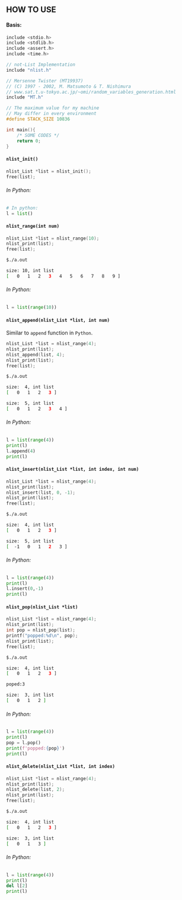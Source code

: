 ## HOW TO USE

#### Basis:
```C
include <stdio.h>
include <stdlib.h>
include <assert.h>
include <time.h>

// not-List Implementation
include "nlist.h"

// Mersenne Twister (MT19937)
// (C) 1997 - 2002, M. Matsumoto & T. Nishimura
// www.sat.t.u-tokyo.ac.jp/~omi/random_variables_generation.html
include "MT.h"

// The maximum value for my machine
// May differ in every environment
#define STACK_SIZE 10836

int main(){
	/* SOME CODES */
	return 0;
}
```

#### `nlist_init()`
```C
nlist_List *list = nlist_init();
free(list);
```
###### In Python:
```python
# In python:
l = list()
```

#### `nlist_range(int num)`
```C
nlist_List *list = nlist_range(10);
nlist_print(list);
free(list);
```
```bash
$./a.out

size: 10, int list
[   0   1   2   3   4   5   6   7   8   9 ]
```
###### In Python:
```python
l = list(range(10))
```

#### `nlist_append(nlist_List *list, int num)`
Similar to `append` function in `Python`.

```C
nlist_List *list = nlist_range(4);
nlist_print(list);
nlist_append(list, 4);
nlist_print(list);
free(list);
```
```bash
$./a.out

size:  4, int list
[   0   1   2   3 ]

size:  5, int list
[   0   1   2   3   4 ]
```
###### In Python:
```python
l = list(range(4))
print(l)
l.append(4)
print(l)
```

#### `nlist_insert(nlist_List *list, int index, int num)`
```C
nlist_List *list = nlist_range(4);
nlist_print(list);
nlist_insert(list, 0, -1);
nlist_print(list);
free(list);
```
```bash
$./a.out

size:  4, int list
[   0   1   2   3 ]

size:  5, int list
[  -1   0   1   2   3 ]
```
###### In Python:
```python
l = list(range(4))
print(l)
l.insert(0,-1)
print(l)
```
#### `nlist_pop(nlist_List *list)`
```C
nlist_List *list = nlist_range(4);
nlist_print(list);
int pop = nlist_pop(list);
printf("popped:%d\n", pop);
nlist_print(list);
free(list);
```
```bash
$./a.out

size:  4, int list
[   0   1   2   3 ]

poped:3

size:  3, int list
[   0   1   2 ]
```
###### In Python:
```python
l = list(range(4))
print(l)
pop = l.pop()
print(f'popped:{pop}')
print(l)
```
#### `nlist_delete(nlist_List *list, int index)`
```C
nlist_List *list = nlist_range(4);
nlist_print(list);
nlist_delete(list, 2);
nlist_print(list);
free(list);
```
```bash
$./a.out

size:  4, int list
[   0   1   2   3 ]

size:  3, int list
[   0   1   3 ]
```
###### In Python:
```python
l = list(range(4))
print(l)
del l[2]
print(l)
```
